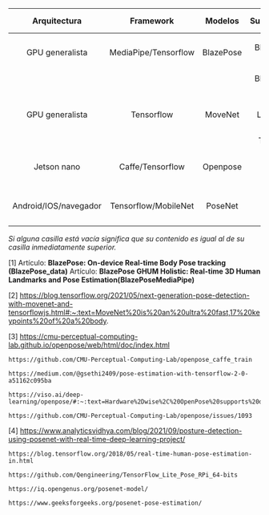 

| Arquitectura          | Framework             | Modelos    | Submodelos     | Puntos clave | fps   | url/artículo | open-source  |
| :-------------:       | :-------------------: | :--------: | :------------: | :----------: | :---: | :----------: | :---------:  |
| GPU generalista       | MediaPipe/Tensorflow  | BlazePose  | BlazePose Full |      33      |   10  |      [1]     | <ul><li>- [x]|
|                       |                       |            | BlazePose Lite |      33      |   31  |      [1]     |              |
| GPU generalista       | Tensorflow            | MoveNet    | Lightning      |      17      |  >50  |      [2]     | <ul><li>- [x]|
|                       |                       |            | Thunder        |      17      |  >30  |              |              |
| Jetson nano           | Caffe/Tensorflow      | Openpose   |        -       |      135     |   10  |      [3]     | <ul><li>- [x]|
| Android/IOS/navegador | Tensorflow/MobileNet  | PoseNet    |        -       |      17      |  ~10  |      [4]     | <ul><li>- [x]|




*Si alguna casilla está vacía significa que su contenido es igual al de su casilla inmediatamente superior.*


[1] Artículo: **BlazePose: On-device Real-time Body Pose tracking (BlazePose_data)**
    Artículo: **BlazePose GHUM Holistic: Real-time 3D Human Landmarks and Pose Estimation(BlazePoseMediaPipe)**
    
    
[2] 
    https://blog.tensorflow.org/2021/05/next-generation-pose-detection-with-movenet-and-tensorflowjs.html#:~:text=MoveNet%20is%20an%20ultra%20fast,17%20keypoints%20of%20a%20body.     
    

[3] 
    https://cmu-perceptual-computing-lab.github.io/openpose/web/html/doc/index.html
    
    https://github.com/CMU-Perceptual-Computing-Lab/openpose_caffe_train

    https://medium.com/@gsethi2409/pose-estimation-with-tensorflow-2-0-a51162c095ba
    
    https://viso.ai/deep-learning/openpose/#:~:text=Hardware%2Dwise%2C%20OpenPose%20supports%20different,Mac%2C%20and%20Nvidia%20Jetson%20TX2.
    
    https://github.com/CMU-Perceptual-Computing-Lab/openpose/issues/1093
    
   
[4] 
    https://www.analyticsvidhya.com/blog/2021/09/posture-detection-using-posenet-with-real-time-deep-learning-project/

    https://blog.tensorflow.org/2018/05/real-time-human-pose-estimation-in.html
    
    https://github.com/Qengineering/TensorFlow_Lite_Pose_RPi_64-bits
    
    https://iq.opengenus.org/posenet-model/
    
    https://www.geeksforgeeks.org/posenet-pose-estimation/
